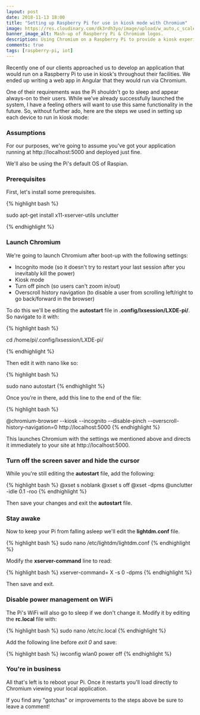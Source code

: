 ```yaml
---
layout: post
date: 2018-11-13 18:00
title: "Setting up Raspberry Pi for use in kiosk mode with Chromium"
image: https://res.cloudinary.com/dk3rdh3yo/image/upload/w_auto,c_scale/48371127-af891880-e680-11e8-89aa-2dec4de4ef8a_xwpry3.jpg
banner_image_alt: Mash-up of Raspberry Pi & Chromium logos.
description: Using Chromium on a Raspberry Pi to provide a kiosk experience for users.
comments: true
tags: [raspberry-pi, iot]
---
```


Recently one of our clients approached us to develop an application that would run on a Raspberry Pi to use in kiosk's throughout their facilities.  We ended up writing a web app in Angular that they would run via Chromium.

One of their requirements was the Pi shouldn't go to sleep and appear always-on to their users.  While we've already successfully launched the system, I have a feeling others will want to use this same functionality in the future.  So, without further ado, here are the steps we used in setting up each device to run in kiosk mode:

<!--more-->

### Assumptions

For our purposes, we're going to assume you've got your application running at http://localhost:5000 and deployed just fine.

We'll also be using the Pi's default OS of Raspian.

### Prerequisites

First, let's install some prerequisites.

{% highlight bash %}

sudo apt-get install x11-xserver-utils unclutter

{% endhighlight %}

### Launch Chromium

We're going to launch Chromium after boot-up with the following settings:

- Incognito mode (so it doesn't try to restart your last session after you inevitably kill the power)
- Kiosk mode
- Turn off pinch (so users can't zoom in/out)
- Overscroll history navigation (to disable a user from scrolling left/right to go back/forward in the browser)

To do this we'll be editing the **autostart** file in **.config/lxsession/LXDE-pi/**.  So navigate to it with:

{% highlight bash %}

cd /home/pi/.config/lxsession/LXDE-pi/

{% endhighlight %}

Then edit it with nano like so:


{% highlight bash %}

sudo nano autostart
{% endhighlight %}

Once you’re in there, add this line to the end of the file:


{% highlight bash %}

@chromium-browser --kiosk --incognito --disable-pinch --overscroll-history-navigation=0 http://localhost:5000
{% endhighlight %}

This launches Chromium with the settings we mentioned above and directs it immediately to your site at http://localhost:5000.

### Turn off the screen saver and hide the cursor

While you're still editing the **autostart** file, add the following:

{% highlight bash %}
@xset s noblank
@xset s off
@xset -dpms
@unclutter -idle 0.1 -roo
{% endhighlight %}

Then save your changes and exit the **autostart** file.

### Stay awake

Now to keep your Pi from falling asleep we'll edit the **lightdm.conf** file.

{% highlight bash %}
sudo nano /etc/lightdm/lightdm.conf
{% endhighlight %}

Modify the **xserver-command** line to read:

{% highlight bash %}
xserver-command= X -s 0 -dpms
{% endhighlight %}

Then save and exit.

### Disable power management on WiFi

The Pi's WiFi will also go to sleep if we don't change it.  Modify it by editing the **rc.local** file with:

{% highlight bash %}
sudo nano /etc/rc.local
{% endhighlight %}

Add the following line before *exit 0* and save:

{% highlight bash %}
iwconfig wlan0 power off
{% endhighlight %}

### You're in business

All that's left is to reboot your Pi.  Once it restarts you'll load directly to Chromium viewing your local application.

If you find any "gotchas" or improvements to the steps above be sure to leave a comment!
